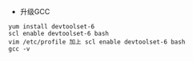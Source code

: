 - 升级GCC
```yum install centos-release-scl
yum install devtoolset-6
scl enable devtoolset-6 bash
vim /etc/profile 加上 scl enable devtoolset-6 bash
gcc -v
```